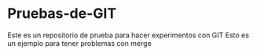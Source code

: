 # Pruebas-de-GIT
Este es un repositorio de prueba para hacer experimentos con GIT
Esto es un ejemplo para tener problemas con merge
